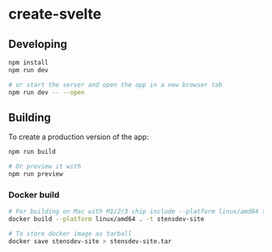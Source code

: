 


# create-svelte



## Developing

```bash
npm install
npm run dev

# or start the server and open the app in a new browser tab
npm run dev -- --open
```

## Building

To create a production version of the app:

```bash
npm run build

# Or preview it with
npm run preview
```

### Docker build

```bash
# For building on Mac with M1/2/3 chip include --platform linux/amd64 to create an amd build
docker build --platform linux/amd64 . -t stensdev-site

# To store docker image as tarball 
docker save stensdev-site > stensdev-site.tar
```


















